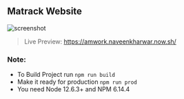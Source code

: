 Matrack Website
----

![screenshot](https://user-images.githubusercontent.com/37496983/84051194-64ee9000-a9cc-11ea-9cde-71db1c7167f1.png)

> Live Preview: https://amwork.naveenkharwar.now.sh/

### Note:
- To Build Project run `npm run build`
- Make it ready for production `npm run prod`
- You need Node 12.6.3+ and NPM 6.14.4 
